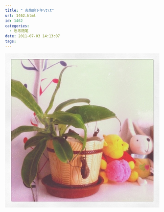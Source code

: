```yaml
---
title: " 炎热的下午\t\t"
url: 1462.html
id: 1462
categories:
  - 思考随笔
date: 2011-07-03 14:13:07
tags:
---
```


![20110703-021133.jpg](../../images//2011/07/20110703-021133.jpg)